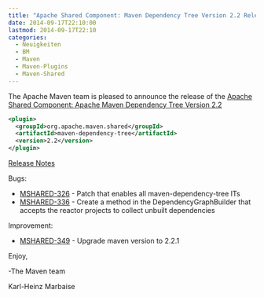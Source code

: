 ```yaml
---
title: "Apache Shared Component: Maven Dependency Tree Version 2.2 Released"
date: 2014-09-17T22:10:00
lastmod: 2014-09-17T22:10
categories:
  - Neuigkeiten
  - BM
  - Maven
  - Maven-Plugins
  - Maven-Shared
---
```

The Apache Maven team is pleased to announce the release of the 
[Apache Shared Component: Apache Maven Dependency Tree Version 2.2](http://maven.apache.org/shared/maven-dependency-tree/)


```xml
<plugin>
  <groupId>org.apache.maven.shared</groupId>
  <artifactId>maven-dependency-tree</artifactId>
  <version>2.2</version>
</plugin>
```

<!-- more -->

[Release Notes](http://jira.codehaus.org/secure/ReleaseNote.jspa?projectId=11761&version=19225)

Bugs:

 * [MSHARED-326](https://issues.apache.org/jira/browse/MSHARED-326) - Patch that enables all maven-dependency-tree ITs
 * [MSHARED-336](https://issues.apache.org/jira/browse/MSHARED-336) - Create a method in the DependencyGraphBuilder that accepts the reactor projects to collect unbuilt dependencies

Improvement:

 * [MSHARED-349](https://issues.apache.org/jira/browse/MSHARED-349) - Upgrade maven version to 2.2.1


Enjoy,

-The Maven team

Karl-Heinz Marbaise
